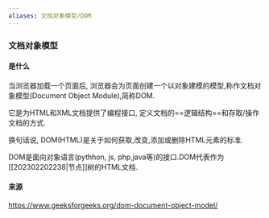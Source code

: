 ```yaml
---
aliases: 文档对象模型/DOM
---
```


### 文档对象模型

#### 是什么
当浏览器加载一个页面后, 浏览器会为页面创建一个以对象建模的模型,称作文档对象模型(Document Object Module),简称DOM.

它是为HTML和XML文档提供了编程接口, 定义文档的==逻辑结构==和存取/操作文档的方式.

换句话说, DOM(HTML)是关于如何获取,改变,添加或删除HTML元素的标准.


DOM是面向对象语言(pythhon, js, php,java等)的接口.DOM代表作为[[202302202238|节点]]树的HTML文档.



#### 来源
https://www.geeksforgeeks.org/dom-document-object-model/